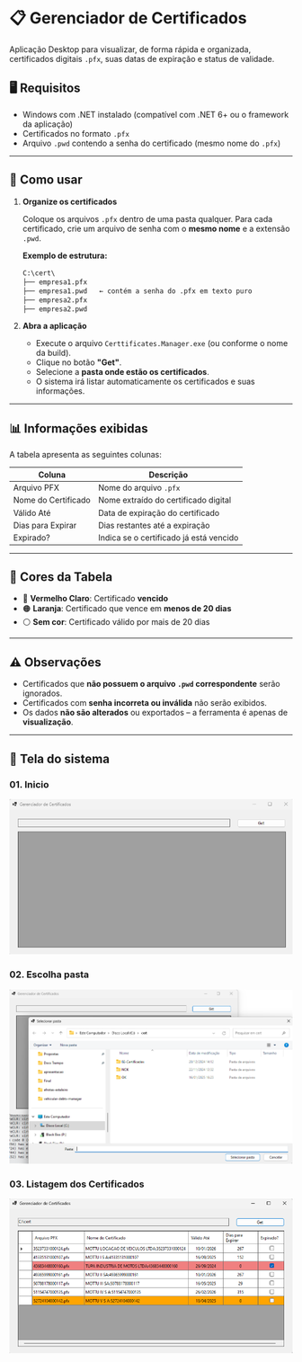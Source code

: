 
# 📋 Gerenciador de Certificados

Aplicação Desktop para visualizar, de forma rápida e organizada, certificados digitais `.pfx`, suas datas de expiração e status de validade.

## 🖥️ Requisitos

- Windows com .NET instalado (compatível com .NET 6+ ou o framework da aplicação)
- Certificados no formato `.pfx`
- Arquivo `.pwd` contendo a senha do certificado (mesmo nome do `.pfx`)

---

## 🧾 Como usar

1. **Organize os certificados**
   
   Coloque os arquivos `.pfx` dentro de uma pasta qualquer. Para cada certificado, crie um arquivo de senha com o **mesmo nome** e a extensão `.pwd`.

   **Exemplo de estrutura:**

   ```
   C:\cert\
   ├── empresa1.pfx
   ├── empresa1.pwd   ← contém a senha do .pfx em texto puro
   ├── empresa2.pfx
   ├── empresa2.pwd
   ```

2. **Abra a aplicação**

   - Execute o arquivo `Certtificates.Manager.exe` (ou conforme o nome da build).
   - Clique no botão **"Get"**.
   - Selecione a **pasta onde estão os certificados**.
   - O sistema irá listar automaticamente os certificados e suas informações.

---

## 📊 Informações exibidas

A tabela apresenta as seguintes colunas:

| Coluna               | Descrição                                                   |
|----------------------|-------------------------------------------------------------|
| Arquivo PFX          | Nome do arquivo `.pfx`                                      |
| Nome do Certificado  | Nome extraído do certificado digital                        |
| Válido Até           | Data de expiração do certificado                            |
| Dias para Expirar    | Dias restantes até a expiração                              |
| Expirado?            | Indica se o certificado já está vencido                    |

---

## 🎨 Cores da Tabela

- 🔴 **Vermelho Claro**: Certificado **vencido**
- 🟠 **Laranja**: Certificado que vence em **menos de 20 dias**
- ⚪ **Sem cor**: Certificado válido por mais de 20 dias

---

## ⚠️ Observações

- Certificados que **não possuem o arquivo `.pwd` correspondente** serão ignorados.
- Certificados com **senha incorreta ou inválida** não serão exibidos.
- Os dados **não são alterados** ou exportados – a ferramenta é apenas de **visualização**.

---

## 📸 Tela do sistema

### 01. Inicio

![Tela01](Tela01.png)

### 02. Escolha pasta

![Tela02](Tela02.png)

### 03. Listagem dos Certificados

![Tela03](Tela03.png)
